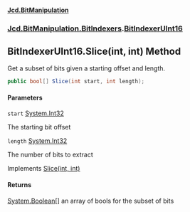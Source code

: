 ﻿#### [Jcd.BitManipulation](index.md 'index')
### [Jcd.BitManipulation.BitIndexers](Jcd.BitManipulation.BitIndexers.md 'Jcd.BitManipulation.BitIndexers').[BitIndexerUInt16](Jcd.BitManipulation.BitIndexers.BitIndexerUInt16.md 'Jcd.BitManipulation.BitIndexers.BitIndexerUInt16')

## BitIndexerUInt16.Slice(int, int) Method

Get a subset of bits given a starting offset and length.

```csharp
public bool[] Slice(int start, int length);
```
#### Parameters

<a name='Jcd.BitManipulation.BitIndexers.BitIndexerUInt16.Slice(int,int).start'></a>

`start` [System.Int32](https://docs.microsoft.com/en-us/dotnet/api/System.Int32 'System.Int32')

The starting bit offset

<a name='Jcd.BitManipulation.BitIndexers.BitIndexerUInt16.Slice(int,int).length'></a>

`length` [System.Int32](https://docs.microsoft.com/en-us/dotnet/api/System.Int32 'System.Int32')

The number of bits to extract

Implements [Slice(int, int)](Jcd.BitManipulation.BitIndexers.IBitIndexer.Slice(int,int).md 'Jcd.BitManipulation.BitIndexers.IBitIndexer.Slice(int, int)')

#### Returns

[System.Boolean](https://docs.microsoft.com/en-us/dotnet/api/System.Boolean 'System.Boolean')[[]](https://docs.microsoft.com/en-us/dotnet/api/System.Array 'System.Array')
an array of bools for the subset of bits
